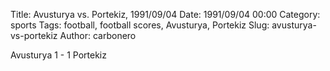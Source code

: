 Title: Avusturya vs. Portekiz, 1991/09/04
Date: 1991/09/04 00:00
Category: sports
Tags: football, football scores, Avusturya, Portekiz
Slug: avusturya-vs-portekiz
Author: carbonero


Avusturya 1 - 1 Portekiz
